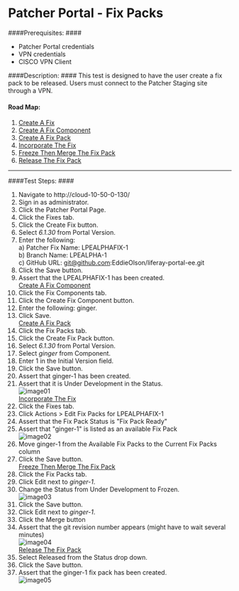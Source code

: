 Patcher Portal - Fix Packs
========================== 

####Prerequisites: ####

* Patcher Portal credentials
* VPN credentials
* CISCO VPN Client

####Description: ####
This test is designed to have the user create a fix pack to be released. Users must connect to the Patcher Staging site through a VPN.

#### Road Map: ####
1. [Create A Fix](#CreateAFix)
1. [Create A Fix Component](#CreateAFixComponent)
1. [Create A Fix Pack](#CreateAFixPack)
1. [Incorporate The Fix](#IncorporateTheFix)
1. [Freeze Then Merge The Fix Pack](#FreezeThenMergeTheFixPack)
1. [Release The Fix Pack](#ReleaseTheFixPack)

****


####Test Steps: ####
1. <a href="#CreateAFix" name="CreateAFix"></a>Navigate to http://cloud-10-50-0-130/
1. Sign in as administrator.
1. Click the Patcher Portal Page.
1. Click the Fixes tab.
1. Click the Create Fix button.
1. Select *6.1.30* from Portal Version.
1. Enter the following:    
	a) Patcher Fix Name: 	LPEALPHAFIX-1    
	b) Branch Name:	LPEALPHA-1    
	c) GitHub URL: git@github.com:EddieOlson/liferay-portal-ee.git
1. Click the Save button.
1. Assert that the LPEALPHAFIX-1 has been created.    
<a href="#CreateAFixComponent" name="CreateAFixComponent">Create A Fix Component</a>
1. Click the Fix Components tab.
1. Click the Create Fix Component button.
1. Enter the following: ginger.
1. Click Save.    
<a href="#CreateAFixPack" name="CreateAFixPack">Create A Fix Pack</a>
1. Click the Fix Packs tab.
1. Click the Create Fix Pack button.
1. Select *6.1.30* from Portal Version.
1. Select *ginger* from Component.
1. Enter 1 in the Initial Version field.
1. Click the Save button.
1. Assert that ginger-1 has been created.
1. Assert that it is Under Development in the Status.    
![image01](https://github.com/liferay/liferay-qa-ee/raw/master/patcher-portal/images/ginger-1.png)    
<a href="#IncorporateTheFix" name="IncorporateTheFix">Incorporate The Fix</a>
1. Click the Fixes tab.
1. Click Actions > Edit Fix Packs for LPEALPHAFIX-1
1. Assert that the Fix Pack Status is "Fix Pack Ready"
1. Assert that "ginger-1" is listed as an available Fix Pack    
![image02](https://github.com/liferay/liferay-qa-ee/raw/master/patcher-portal/images/ginger-2.png)
1. Move ginger-1 from the Available Fix Packs to the Current Fix Packs column
1. Click the Save button.    
<a href="#FreezeThenMergeTheFixPack" name="FreezeThenMergeTheFixPack">Freeze Then Merge The Fix Pack</a>
1. Click the Fix Packs tab.
1. Click Edit next to *ginger-1*.
1. Change the Status from Under Development to Frozen.    
![image03](https://github.com/liferay/liferay-qa-ee/raw/master/patcher-portal/images/ginger-3.png)
1. Click the Save button.
1. Click Edit next to *ginger-1*.
1. Click the Merge button
1. Assert that the git revision number appears (might have to wait several minutes)    
![image04](https://github.com/liferay/liferay-qa-ee/raw/master/patcher-portal/images/ginger-4.png)    
<a href="#ReleaseTheFixPack" name="ReleaseTheFixPack">Release The Fix Pack</a>
1. Select Released from the Status drop down.
1. Click the Save button.
1. Assert that the ginger-1 fix pack has been created.    
![image05](https://github.com/liferay/liferay-qa-ee/raw/master/patcher-portal/images/ginger-5.png)
